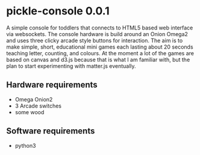 # pickle-console 0.0.1

A simple console for toddlers that connects to HTML5 based web interface via websockets. The console hardware is build around an Onion Omega2 and uses three clicky arcade style buttons for interaction. The aim is to make simple, short, educational mini games each lasting about 20 seconds teaching letter, counting, and colours. At the moment a lot of the games are based on canvas and d3.js because that is what I am familiar with, but the plan to start experimenting with matter.js eventually. 


## Hardware requirements
* Omega Onion2
* 3 Arcade switches
* some wood

## Software requirements
* python3
